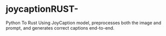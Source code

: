 # joycaptionRUST-
Python To Rust Using JoyCaption model, preprocesses both the image and prompt, and generates correct captions end-to-end.
